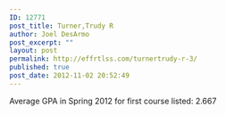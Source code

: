 ```yaml
---
ID: 12771
post_title: Turner,Trudy R
author: Joel DesArmo
post_excerpt: ""
layout: post
permalink: http://effrtlss.com/turnertrudy-r-3/
published: true
post_date: 2012-11-02 20:52:49
---
```

<p>Average GPA in Spring 2012 for first course listed: 2.667</p>